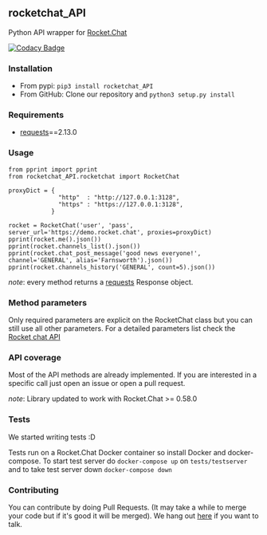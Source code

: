## rocketchat_API
Python API wrapper for [Rocket.Chat](https://docs.rocket.chat/developer-guides/rest-api)

[![Codacy Badge](https://api.codacy.com/project/badge/Grade/fff725d9a0974c6597c2dd007daaa86e)](https://www.codacy.com/app/jadolg/rocketchat_API?utm_source=github.com&amp;utm_medium=referral&amp;utm_content=jadolg/rocketchat_API&amp;utm_campaign=Badge_Grade)
### Installation
- From pypi:
`pip3 install rocketchat_API`
- From GitHub:
Clone our repository and `python3 setup.py install`

### Requirements
- [requests](https://github.com/kennethreitz/requests)==2.13.0

### Usage
```
from pprint import pprint
from rocketchat_API.rocketchat import RocketChat

proxyDict = {
              "http"  : "http://127.0.0.1:3128",
              "https" : "https://127.0.0.1:3128",
            }

rocket = RocketChat('user', 'pass', server_url='https://demo.rocket.chat', proxies=proxyDict)
pprint(rocket.me().json())
pprint(rocket.channels_list().json())
pprint(rocket.chat_post_message('good news everyone!', channel='GENERAL', alias='Farnsworth').json())
pprint(rocket.channels_history('GENERAL', count=5).json())
```

*note*: every method returns a [requests](https://github.com/kennethreitz/requests) Response object.

### Method parameters
Only required parameters are explicit on the RocketChat class but you can still use all other parameters. For a detailed parameters list check the [Rocket chat API](https://docs.rocket.chat/developer-guides/rest-api)

### API coverage
Most of the API methods are already implemented. If you are interested in a specific call just open an issue or open a pull request.

*note*: Library updated to work with Rocket.Chat >= 0.58.0

### Tests
We started writing tests :D 

Tests run on a Rocket.Chat Docker container so install Docker and docker-compose. To start test server do `docker-compose up` on `tests/testserver` and to take test server down `docker-compose down`

### Contributing
You can contribute by doing Pull Requests. (It may take a while to merge your code but if it's good it will be merged). We hang out [here](https://demo.rocket.chat/channel/python_rocketchat_api) if you want to talk.
